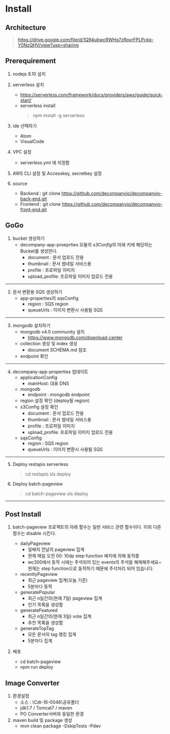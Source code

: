 Install
=============

Architecture
-------------

> https://drive.google.com/file/d/1Q94ubwcRWHg7zRoyrFPLPckq-Y0NzQHV/view?usp=sharing


Prerequirement
-------------

1. nodejs 8.10 설치 

2. serverless 설치
    - https://serverless.com/framework/docs/providers/aws/guide/quick-start/
    - serverless install
        > npm install -g serverless

3. ide 선택하기
    - Atom
    - VisualCode

4. VPC 설정
    - serverless.yml 에 지정함

5. AWS CLI 설정 및 Accesskey, secretkey 설정

6. source
    - Backend : git clone https://github.com/decompanyio/decompanyio-back-end.git
    - Frontend : git clone https://github.com/decompanyio/decompanyio-front-end.git

GoGo
-------------

1. bucket 생성하기
    - decompany-app-proeprties 모듈의 *s3Config*의 아래 키에 해당하는 Bucket를 생성한다.
        - document : 문서 업로드 전용
        - thumbnail : 문서 썸네일 서비스용
        - profile : 프로파일 이미지
        - upload_profile: 프로파일 이미지 업로드 전용

-----

2. 문서 변환용 SQS 생성하기
    - app-properties의 sqsConfig
        - region : SQS region
        - queueUrls :  이미지 변환시 사용될 SQS

-----

3. mongodb 설치하기
    - mongodb v4.0 community 설치
        - https://www.mongodb.com/download-center
    - collection 생성 및 index 생성
        - document SCHEMA.md 참조
    - endpoint 확인
----

4. decompany-app-properties 업데이트
    - applicationConfig
        - mainHost: 대표 DNS
    - mongodb
        - endpoint : mongodb endpoint
    - region 설정 확인 (deploy될 region)
    - s3Config 설정 확인
        - document : 문서 업로드 전용
        - thumbnail : 문서 썸네일 서비스용
        - profile : 프로파일 이미지
        - upload_profile: 프로파일 이미지 업로드 전용
    - sqsConfig
        - region : SQS region
        - queueUrls :  이미지 변환시 사용될 SQS

----


5. Deploy restapis serverless
    > cd restapis
    > sls deploy

6. Deploy batch-pageview
    > cd batch-pageview
    > sls deploy

---


Post Install
-------------

1. batch-pageview 프로젝트의 아래 함수는 일반 서비스 관련 함수이다. 이외 다른 함수는 disable 시킨다.
    - dailyPageview
        - 일배치 전날의 pageview 집계
        - 현재 매일 오전 00: 10dp step function 배치에 의해 동작중
        - wc300에서 동작 시에는 주석되어 있는 events의 주석을 해제해주세요~ 현재는 step function으로 동작하기 때문에  주석처리 되어 있습니다.
    - recentlyPageview
        - 최근 pageview 집계(오늘 기준)
        - 5분마다 동작
    - generatePopular
        - 최근 n일간의(현재 7일) pageview 집계
        - 인기 목록을 생성함
    - generateFeatured
        - 최근 n일간의(현재 3일) vote 집계
        - 추천 목록을 생성함
    - generateTopTag
        - 모든 문서의 tag 랭킹 집계 
        - 5분마다 집계

2. 배포 
    - cd batch-pageview 
    - npm run deploy

Image Converter
-------------

1. 환경설정
    - 소스 : \\Cdt-16-0046\공유폴더
    - jdk1.7 / Tomcat7 / maven
    - PO Converter서버와 동일한 환경
2. maven build 및 package 생성
    - mvn clean package -DskipTests -Pdev